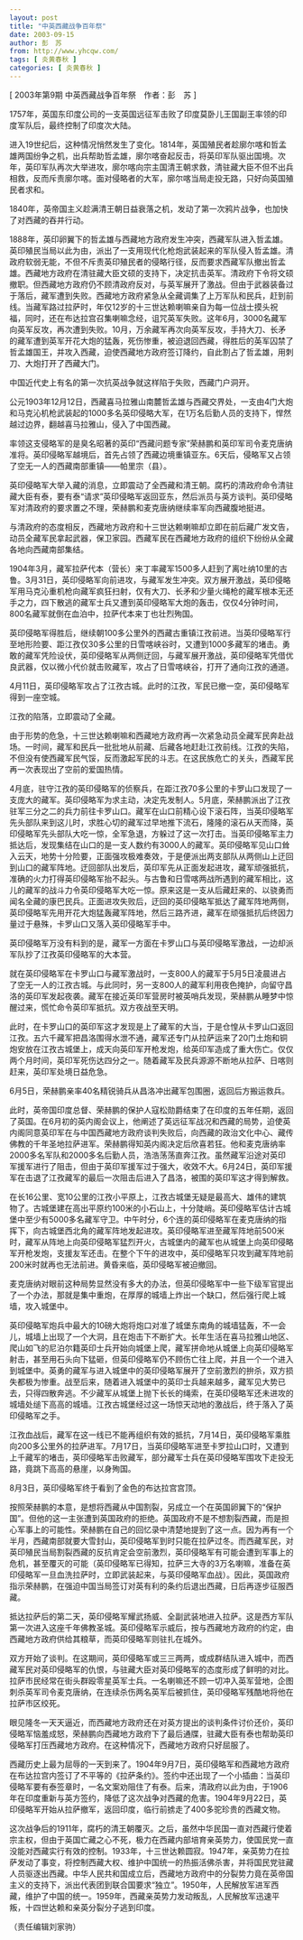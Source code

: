```yaml
---
layout: post
title: "中英西藏战争百年祭"
date: 2003-09-15
author: 彭　苏
from: http://www.yhcqw.com/
tags: [ 炎黄春秋 ]
categories: [ 炎黄春秋 ]
---
```



[ 2003年第9期 中英西藏战争百年祭　作者：彭　苏 ]

1757年，英国东印度公司的一支英国远征军击败了印度莫卧儿王国副王率领的印度军队后，最终控制了印度次大陆。


进入19世纪后，这种情况悄然发生了变化。1814年，英国殖民者趁廓尔喀和哲孟雄两国纷争之机，出兵帮助哲孟雄，廓尔喀奋起反击，将英印军队驱出国境。次年，英印军队再次大举进攻，廓尔喀向宗主国清王朝求救，清驻藏大臣不但不出兵相救，反而斥责廓尔喀。面对侵略者的大军，廓尔喀当局走投无路，只好向英国殖民者求和。

1840年，英帝国主义趁满清王朝日益衰落之机，发动了第一次鸦片战争，也加快了对西藏的吞并行动。


1888年，英印卵翼下的哲孟雄与西藏地方政府发生冲突，西藏军队进入哲孟雄。英印殖民当局以此为由，派出了一支用现代化枪炮武装起来的军队侵入哲孟雄。清政府软弱无能，不但不斥责英印殖民者的侵略行径，反而要求西藏军队撤出哲孟雄。西藏地方政府在清驻藏大臣文硕的支持下，决定抗击英军。清政府下令将文硕撤职。但西藏地方政府仍不顾清政府反对，与英军展开了激战。但由于武器装备过于落后，藏军遭到失败。西藏地方政府紧急从全藏调集了上万军队和民兵，赶到前线。当藏军路过拉萨时，年仅12岁的十三世达赖喇嘛亲自为每一位战士摸头祝福，同时，还在布达拉宫召集喇嘛念经，诅咒英军失败。这年6月，3000名藏军向英军反攻，再次遭到失败。10月，万余藏军再次向英军反攻，手持大刀、长矛的藏军遭到英军开花大炮的猛轰，死伤惨重，被迫退回西藏，得胜后的英军囚禁了哲孟雄国王，并攻入西藏，迫使西藏地方政府签订降约，自此割占了哲孟雄，用刺刀、大炮打开了西藏大门。

中国近代史上有名的第一次抗英战争就这样陷于失败，西藏门户洞开。


公元1903年12月12日，西藏喜马拉雅山南麓哲孟雄与西藏交界处，一支由4门大炮和马克沁机枪武装起的1000多名英印侵略大军，在1万名后勤人员的支持下，悍然越过边界，翻越喜马拉雅山，侵入了中国西藏。


率领这支侵略军的是臭名昭著的英印“西藏问题专家”荣赫鹏和英印军司令麦克唐纳准将。英印侵略军越境后，首先占领了西藏边境重镇亚东。6天后，侵略军又占领了空无一人的西藏南部重镇——帕里宗（县）。


英印侵略军大举入藏的消息，立即震动了全西藏和清王朝。腐朽的清政府命令清驻藏大臣有泰，要有泰“请求”英印侵略军返回亚东，然后派员与英方谈判。英印侵略军对清政府的要求置之不理，荣赫鹏和麦克唐纳继续率军向西藏腹地挺进。


与清政府的态度相反，西藏地方政府和十三世达赖喇嘛却立即在前后藏广发文告，动员全藏军民拿起武器，保卫家园。西藏军民在西藏地方政府的组织下纷纷从全藏各地向西藏南部集结。


1904年3月，藏军拉萨代本（营长）来丁率藏军1500多人赶到了离吐纳10里的古鲁。3月31日，英印侵略军向前进攻，与藏军发生冲突。双方展开激战，英印侵略军用马克沁重机枪向藏军疯狂扫射，仅有大刀、长矛和少量火绳枪的藏军根本无还手之力，四下散逃的藏军士兵又遭到英印侵略军大炮的轰击，仅仅4分钟时间，800名藏军就倒在血泊中，拉萨代本来丁也壮烈殉国。


英印侵略军得胜后，继续朝100多公里外的西藏古重镇江孜前进。当英印侵略军行至地形险要、距江孜仅30多公里的日雪喀峡谷时，又遭到1000多藏军的堵击。勇敢的藏军凭险设伏，英印侵略军从两侧迂回，与藏军展开激战，英印侵略军凭借优良武器，仅以微小代价就击败藏军，攻占了日雪喀峡谷，打开了通向江孜的通道。

4月11日，英印侵略军攻占了江孜古城。此时的江孜，军民已撤一空，英印侵略军得到一座空城。

江孜的陷落，立即震动了全藏。


由于形势的危急，十三世达赖喇嘛和西藏地方政府再一次紧急动员全藏军民奔赴战场。一时间，藏军和民兵一批批地从前藏、后藏各地赶赴江孜前线。江孜的失陷，不但没有使西藏军民气馁，反而激起军民的斗志。在这民族危亡的关头，西藏军民再一次表现出了空前的爱国热情。


4月底，驻守江孜的英印侵略军的侦察兵，在距江孜70多公里的卡罗山口发现了一支庞大的藏军。英印侵略军为求主动，决定先发制人。5月底，荣赫鹏派出了江孜驻军三分之二的兵力前往卡罗山口。藏军在山口前精心设下滚石阵，当英印侵略军先头部队来到这儿时，求胜心切的藏军过早地推下流石，隆隆的滚石从天而降，英印侵略军先头部队大吃一惊，全军急退，方躲过了这一次打击。当英印侵略军主力抵达后，发现集结在山口的是一支人数约有3000人的藏军。英印侵略军见山口耸入云天，地势十分险要，正面强攻极难奏效，于是便派出两支部队从两侧山上迂回到山口的藏军阵地。迂回部队出发后，英印军先从正面发起进攻，藏军顽强抵抗，准确的火力打得英印侵略军抬不起头。与古鲁和日雪喀两战所遇到的藏军相比，这儿的藏军的战斗力令英印侵略军大吃一惊。原来这是一支从后藏赶来的、以骁勇而闻名全藏的康巴民兵。正面进攻失败后，迂回的英印侵略军抵达了藏军阵地两侧，英印侵略军先用开花大炮猛轰藏军阵地，然后三路齐进，藏军在顽强抵抗后终因力量过于悬殊，卡罗山口又落入英印侵略军手中。

英印侵略军万没有料到的是，藏军一方面在卡罗山口与英印侵略军激战，一边却派军队抄了江孜英印侵略军的大本营。


就在英印侵略军在卡罗山口与藏军激战时，一支800人的藏军于5月5日凌晨进占了空无一人的江孜古城。与此同时，另一支800人的藏军利用夜色掩护，向留守昌洛的英印军发起夜袭。藏军在接近英印军营房时被英哨兵发现，荣赫鹏从睡梦中惊醒过来，慌忙命令英印军抵抗。双方夜战至天明。


此时，在卡罗山口的英印军这才发现是上了藏军的大当，于是仓惶从卡罗山口返回江孜。五六千藏军把昌洛围得水泄不通，藏军还专门从拉萨运来了20门土炮和铜炮安放在江孜古城堡上，成天向英印军开枪发炮，给英印军造成了重大伤亡。仅仅两个月时间，英印军死伤达四分之一。随着藏军及民兵源源不断地从拉萨、日喀则赶来，英印军处境日益危急。

6月5日，荣赫鹏亲率40名精锐骑兵从昌洛冲出藏军包围圈，返回后方搬运救兵。


此时，英帝国印度总督、荣赫鹏的保护人寇松勋爵结束了在印度的五年任期，返回了英国。在6月初的英内阁会议上，他阐述了英远征军战况和西藏的局势，迫使英内阁同意英印军在与中国西藏地方政府谈判失败后，向西藏的政治文化中心、藏传佛教的千年圣地拉萨进军。荣赫鹏得知英内阁决定后欣喜若狂。他和麦克唐纳率2000多名军队和2000多名后勤人员，浩浩荡荡直奔江孜。虽然藏军沿途对英印军援军进行了阻击，但由于英印军援军过于强大，收效不大。6月24日，英印军援军在击退了江孜藏军的最后一次阻击后进入了昌洛，被围的英印军这才得到解救。


在长16公里、宽10公里的江孜小平原上，江孜古城堡无疑是最高大、雄伟的建筑物了。古城堡建在高出平原约100米的小石山上，十分陡峭。英印侵略军估计古城堡中至少有5000多名藏军守卫。中午时分，6个连的英印侵略军在麦克唐纳的指挥下，向古城堡西北角的藏军阵地发起进攻。英印侵略军进至藏军阵地前500米时，藏军从阵地上向英印侵略军猛烈开火，古城堡内的藏军也从城堡上向英印侵略军开枪发炮，支援友军还击。在整个下午的进攻中，英印侵略军只攻到藏军阵地前200米时就再也无法前进。黄昏来临，英印侵略军被迫撤回。


麦克唐纳对眼前这种局势显然没有多大的办法，但英印侵略军中一些下级军官提出了一个办法，那就是集中重炮，在厚厚的城墙上炸出一个缺口，然后强行爬上城墙，攻入城堡中。


英印侵略军炮兵中最大的10磅大炮将炮口对准了城堡东南角的城墙猛轰，不一会儿，城墙上出现了一个大洞，且在炮击下不断扩大。长年生活在喜马拉雅山地区、爬山如飞的尼泊尔籍英印士兵开始向城堡上爬，藏军拼命地从城堡上向英印侵略军射击，甚至用石头向下猛砸，但英印侵略军仍不顾伤亡往上爬，并且一个一个进入到城堡中。英勇的藏军与进入城堡中的英印侵略军展开了空前激烈的拚杀，双方损失都极为惨重。战至后来，随着进入城堡中的英印士兵越来越多，藏军见大势已去，只得四散奔逃。不少藏军从城堡上抛下长长的绳索，在英印侵略军还未进攻的城墙处缒下高高的城墙。江孜古城堡经过这一场惊天动地的激战后，终于落入了英印侵略军之手。


江孜血战后，藏军在这一线已不能再组织有效的抵抗，7月14日，英印侵略军乘胜向200多公里外的拉萨进军。7月17日，当英印侵略军进至卡罗拉山口时，又遭到上千藏军的堵击，英印侵略军击败藏军，部分藏军士兵在英印侵略军围攻下走投无路，竟跳下高高的悬崖，以身殉国。

8月3日，英印侵略军终于看到了金色的布达拉宫宫顶。


按照荣赫鹏的本意，是想将西藏从中国割裂，另成立一个在英国卵翼下的“保护国”。但他的这一主张遭到英国政府的拒绝。英国政府不是不想割裂西藏，而是担心军事上的可能性。荣赫鹏在自己的回忆录中清楚地提到了这一点。因为再有一个半月，西藏南部就要大雪封山，英印侵略军到时只能在拉萨过冬。而西藏军民，对英印殖民当局割裂西藏的反抗肯定会空前激烈，英印侵略军有可能会遭到军事上的危机，甚至覆灭的可能（英印侵略军已得知，拉萨三大寺的3万名喇嘛，准备在英印侵略军一旦血洗拉萨时，立即武装起来，与英印侵略军血战）。因此，英国政府指示荣赫鹏，在强迫中国当局签订对英有利的条约后退出西藏，日后再逐步征服西藏。


抵达拉萨后的第二天，英印侵略军耀武扬威、全副武装地进入拉萨。这是西方军队第一次进入这座千年佛教圣城。英印侵略军示威后，按与西藏地方政府的约定，由西藏地方政府供给其粮草，而英印侵略军则驻扎在城外。


双方开始了谈判。在这期间，英印侵略军或三三两两，或成群结队进入城中，而西藏军民对英印侵略军的仇恨，与驻藏大臣对英印侵略军的态度形成了鲜明的对比。拉萨市民经常在街头群殴零星英军士兵。一名喇嘛还不顾一切冲入英军营地，企图刺杀英军司令麦克唐纳，在连续杀伤两名英军后被抓住，英印侵略军残酷地将他在拉萨市区绞死。


眼见隆冬一天天逼近，而西藏地方政府还在对英方提出的谈判条件讨价还价，英印侵略军恼羞成怒，荣赫鹏向西藏地方政府下了最后通牒，驻藏大臣有泰也帮助英印侵略军打压西藏地方政府。在这种情况下，西藏地方政府只好屈服了。


西藏历史上最为屈辱的一天到来了。1904年9月7日，英印侵略军和西藏地方政府在布达拉宫内签订了不平等的《拉萨条约》。签约中还出现了一个小插曲：当英印侵略军要有泰签章时，一名文案劝阻住了有泰。后来，清政府以此为由，于1906年在印度重新与英方签约，降低了这次战争对西藏的危害。1904年9月22日，英印侵略军开始从拉萨撤军，返回印度，临行前掳走了400多驼珍贵的西藏文物。


这次战争后的1911年，腐朽的清王朝覆灭。之后，虽然中华民国一直对西藏行使着宗主权，但由于英国亡藏之心不死，极力在西藏内部培育亲英势力，使国民党一直没能对西藏实行有效的控制。1933年，十三世达赖圆寂。1947年，亲英势力在拉萨发动了事变，将控制西藏大权、维护中国统一的热振活佛杀害，并将国民党驻藏人员驱逐出西藏。中华人民共和国成立后，西藏地方政府中的分裂势力竟在英帝国主义的支持下，派出代表团到联合国要求“独立”。1950年，人民解放军进军西藏，维护了中国的统一。1959年，西藏亲英势力发动叛乱，人民解放军迅速平叛，十四世达赖和亲英分裂分子逃到印度。

（责任编辑刘家驹）


